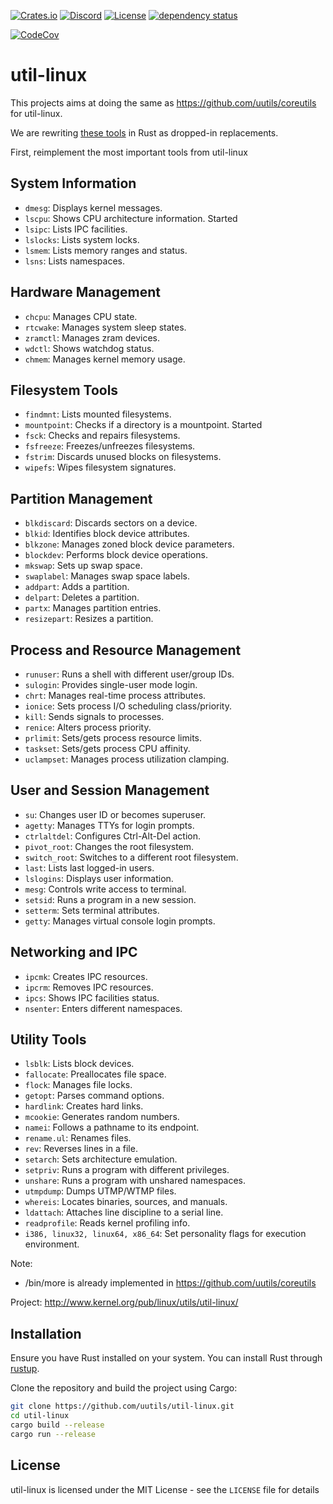 [![Crates.io](https://img.shields.io/crates/v/util-linux.svg)](https://crates.io/crates/util-linux)
[![Discord](https://img.shields.io/badge/discord-join-7289DA.svg?logo=discord&longCache=true&style=flat)](https://discord.gg/wQVJbvJ)
[![License](http://img.shields.io/badge/license-MIT-blue.svg)](https://github.com/uutils/util-linux/blob/main/LICENSE)
[![dependency status](https://deps.rs/repo/github/uutils/util-linux/status.svg)](https://deps.rs/repo/github/uutils/util-linux)

[![CodeCov](https://codecov.io/gh/uutils/util-linux/branch/master/graph/badge.svg)](https://codecov.io/gh/uutils/util-linux)

# util-linux

This projects aims at doing the same as https://github.com/uutils/coreutils for util-linux.

We are rewriting <a href="http://www.kernel.org/pub/linux/utils/util-linux/">these tools</a> in Rust as dropped-in replacements.


First, reimplement the most important tools from util-linux
## System Information
- `dmesg`: Displays kernel messages.
- `lscpu`: Shows CPU architecture information.
  Started
- `lsipc`: Lists IPC facilities.
- `lslocks`: Lists system locks.
- `lsmem`: Lists memory ranges and status.
- `lsns`: Lists namespaces.

## Hardware Management
- `chcpu`: Manages CPU state.
- `rtcwake`: Manages system sleep states.
- `zramctl`: Manages zram devices.
- `wdctl`: Shows watchdog status.
- `chmem`: Manages kernel memory usage.

## Filesystem Tools
- `findmnt`: Lists mounted filesystems.
- `mountpoint`: Checks if a directory is a mountpoint.
  Started
- `fsck`: Checks and repairs filesystems.
- `fsfreeze`: Freezes/unfreezes filesystems.
- `fstrim`: Discards unused blocks on filesystems.
- `wipefs`: Wipes filesystem signatures.

## Partition Management
- `blkdiscard`: Discards sectors on a device.
- `blkid`: Identifies block device attributes.
- `blkzone`: Manages zoned block device parameters.
- `blockdev`: Performs block device operations.
- `mkswap`: Sets up swap space.
- `swaplabel`: Manages swap space labels.
- `addpart`: Adds a partition.
- `delpart`: Deletes a partition.
- `partx`: Manages partition entries.
- `resizepart`: Resizes a partition.

## Process and Resource Management
- `runuser`: Runs a shell with different user/group IDs.
- `sulogin`: Provides single-user mode login.
- `chrt`: Manages real-time process attributes.
- `ionice`: Sets process I/O scheduling class/priority.
- `kill`: Sends signals to processes.
- `renice`: Alters process priority.
- `prlimit`: Sets/gets process resource limits.
- `taskset`: Sets/gets process CPU affinity.
- `uclampset`: Manages process utilization clamping.

## User and Session Management
- `su`: Changes user ID or becomes superuser.
- `agetty`: Manages TTYs for login prompts.
- `ctrlaltdel`: Configures Ctrl-Alt-Del action.
- `pivot_root`: Changes the root filesystem.
- `switch_root`: Switches to a different root filesystem.
- `last`: Lists last logged-in users.
- `lslogins`: Displays user information.
- `mesg`: Controls write access to terminal.
- `setsid`: Runs a program in a new session.
- `setterm`: Sets terminal attributes.
- `getty`: Manages virtual console login prompts.

## Networking and IPC
- `ipcmk`: Creates IPC resources.
- `ipcrm`: Removes IPC resources.
- `ipcs`: Shows IPC facilities status.
- `nsenter`: Enters different namespaces.

## Utility Tools
- `lsblk`: Lists block devices.
- `fallocate`: Preallocates file space.
- `flock`: Manages file locks.
- `getopt`: Parses command options.
- `hardlink`: Creates hard links.
- `mcookie`: Generates random numbers.
- `namei`: Follows a pathname to its endpoint.
- `rename.ul`: Renames files.
- `rev`: Reverses lines in a file.
- `setarch`: Sets architecture emulation.
- `setpriv`: Runs a program with different privileges.
- `unshare`: Runs a program with unshared namespaces.
- `utmpdump`: Dumps UTMP/WTMP files.
- `whereis`: Locates binaries, sources, and manuals.
- `ldattach`: Attaches line discipline to a serial line.
- `readprofile`: Reads kernel profiling info.
- `i386, linux32, linux64, x86_64`: Set personality flags for execution environment.

Note:
* /bin/more is already implemented in https://github.com/uutils/coreutils

Project:
http://www.kernel.org/pub/linux/utils/util-linux/

## Installation

Ensure you have Rust installed on your system. You can install Rust through [rustup](https://rustup.rs/).

Clone the repository and build the project using Cargo:

```bash
git clone https://github.com/uutils/util-linux.git
cd util-linux
cargo build --release
cargo run --release
```

## License

util-linux is licensed under the MIT License - see the `LICENSE` file for details
